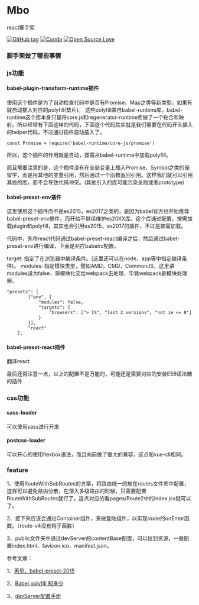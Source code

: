 # Mbo

react脚手架

[![GitHub tag](https://img.shields.io/badge/Mbo-1.1.0-green.svg)](https://github.com/thecatshidog/Mbo/tree/v1.1.0)
[![Conda](https://img.shields.io/conda/pn/conda-forge/python.svg)]()
[![Open Source Love](https://badges.frapsoft.com/os/v2/open-source.svg?v=103)](https://github.com/ellerbrock/open-source-badge/)
### 脚手架做了哪些事情

### js功能

#### babel-plugin-transform-runtime插件

使用这个插件是为了自动检查代码中是否有Promise、Map之类等新类型，如果有就自动插入对应的polyfill(垫片)。
这些polyfill来自babel-runtime库，babel-runtime这个库本身只是将core.js和regenerator-runtime库做了一个粘合和映射。所以经常有下面这样的代码，下面这个代码其实就是我们需要在代码开头插入的helper代码，不过通过插件自动插入了。
```
const Promise = require('babel-runtime/core-js/promise')
```
所以，这个插件的作用就是自动，按需从babel-runtime中加载polyfill。

而且需要注意的是，这个插件没有在全局变量上插入Promise、Symbol之类的保留字，而是用其他的变量引用，然后通过一个函数返回引用。这样我们就可以引用其他的库，而不会导致代码冲突。(其他引入的库可能污染全局或者prototype)

#### babel-preset-env插件

这里使用这个插件而不是es2015，es2017之类的，是因为babel官方也开始推荐babel-preset-env插件，而开始不继续维护es20XX库。这个库通过配置，按需加载plugin和polyfill，其实也会引用es2015，es2017的插件，不过是按需加载。

代码中，先将react代码通过babel-preset-react编译之后，然后通过babel-preset-env进行编译，下面是对应babelrc配置。

target: 指定了在浏览器中编译条件。(这里还可以在node，app等中指定编译条件)。
modules: 指定模块类型，譬如AMD，CMD，CommonJS，这里讲modules设为false，将模块化交给webpack去处理，毕竟webpack是模块处理器。

```
"presets": [
        ["env", {
            "modules": false,
            "targets": {
                "browsers": ["> 1%", "last 2 versions", "not ie <= 8"]
            }
        }],
        "react"
    ],
```

#### babel-preset-react插件

翻译react

最后还得注意一点，以上的配置不是万能的，可能还是需要对应的安装ES6语法糖的插件

### css功能

#### sass-loader

可以使用sass进行开发

#### postcss-loader

可以开心的使用flexbox语法，而且向前做了很大的兼容，这点和vue-cli相同。

### feature

1、使用RouteWithSubRoutes的方案，将路由统一的放在routes文件夹中配置，这样可以避免路由分散，在深入多级路由的时候，只需要配置RouteWithSubRoutes就行了，这点对应的看pages/Route2中的index.jsx就可以了。

2、接下来应该会通过Container组件，来做登陆组件，以实现route的onEnter函数。（route-v4没有钩子函数）

3、public文件夹中通过devServer的contentBase配置，可以拉到资源，一般配置index.html、favicon.ico、manifest.json。


参考文章：

1、[再见，babel-preset-2015](https://zhuanlan.zhihu.com/p/29506685)

2、[Babel polyfill 知多少](https://zhuanlan.zhihu.com/p/29058936)

3、[devServer配置手册](https://doc.webpack-china.org/configuration/dev-server/#devserver-contentbase)